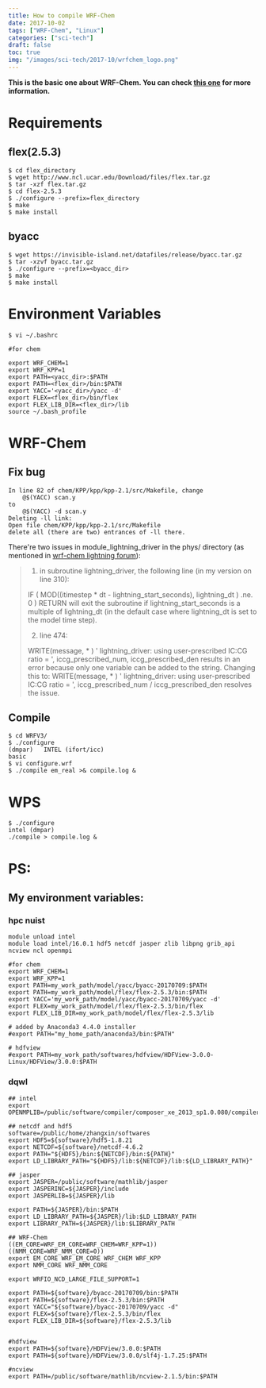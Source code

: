 ```yaml
---
title: How to compile WRF-Chem
date: 2017-10-02
tags: ["WRF-Chem", "Linux"]
categories: ["sci-tech"]
draft: false
toc: true
img: "/images/sci-tech/2017-10/wrfchem_logo.png"
---
```

**This is the basic one about WRF-Chem. You can check [this one](https://dreambooker.site/2018/12/07/Installing-libraries-and-automating-WRF-Chem/) for more information.**

# Requirements

## flex(2.5.3)

<!--more-->

```
$ cd flex_directory
$ wget http://www.ncl.ucar.edu/Download/files/flex.tar.gz
$ tar -xzf flex.tar.gz
$ cd flex-2.5.3
$ ./configure --prefix=flex_directory
$ make
$ make install
```

## byacc

```
$ wget https://invisible-island.net/datafiles/release/byacc.tar.gz
$ tar -xzvf byacc.tar.gz
$ ./configure --prefix=<byacc_dir>
$ make
$ make install
```

# Environment Variables

```
$ vi ~/.bashrc
```

```
#for chem

export WRF_CHEM=1
export WRF_KPP=1
export PATH=<yacc_dir>:$PATH
export PATH=<flex_dir>/bin:$PATH
export YACC='<yacc_dir>/yacc -d'
export FLEX=<flex_dir>/bin/flex
export FLEX_LIB_DIR=<flex_dir>/lib
source ~/.bash_profile
```
# WRF-Chem

## Fix bug

```
In line 82 of chem/KPP/kpp/kpp-2.1/src/Makefile, change 
	@$(YACC) scan.y
to 
	@$(YACC) -d scan.y
Deleting -ll link:
Open file chem/KPP/kpp/kpp-2.1/src/Makefile
delete all (there are two) entrances of -ll there.
```

There're two issues in module_lightning_driver in the phys/ directory (as mentioned in [wrf-chem lightning forum](https://groups.google.com/a/ucar.edu/forum/?hl=en#!forum/wrf-chem-lightning)):

> 1. in subroutine lightning_driver, the following line (in my version on line 310): 
>
> IF ( MOD((itimestep * dt - lightning_start_seconds), lightning_dt ) .ne. 0 ) RETURN
> will exit the subroutine if lightning_start_seconds is a multiple of lightning_dt (in the default case where lightning_dt is set to the model time step).
>
> 2. line 474: 
>
> WRITE(message, * ) ' lightning_driver: using user-prescribed IC:CG ratio = ', iccg_prescribed_num, iccg_prescribed_den 
> results in an error because only one variable can be added to the string. Changing this to: 
> WRITE(message, * ) ' lightning_driver: using user-prescribed IC:CG ratio = ', iccg_prescribed_num / iccg_prescribed_den 
> resolves the issue. 

## Compile

```
$ cd WRFV3/
$ ./configure
(dmpar)   INTEL (ifort/icc)
basic
$ vi configure.wrf
$ ./compile em_real >& compile.log &
```

# WPS

```
$ ./configure
intel (dmpar)
./compile > compile.log &
```

# PS:

## My environment variables:

### hpc nuist

```
module unload intel
module load intel/16.0.1 hdf5 netcdf jasper zlib libpng grib_api ncview ncl openmpi

#for chem
export WRF_CHEM=1
export WRF_KPP=1
export PATH=my_work_path/model/yacc/byacc-20170709:$PATH
export PATH=my_work_path/model/flex/flex-2.5.3/bin:$PATH
export YACC='my_work_path/model/yacc/byacc-20170709/yacc -d'
export FLEX=my_work_path/model/flex/flex-2.5.3/bin/flex
export FLEX_LIB_DIR=my_work_path/model/flex/flex-2.5.3/lib

# added by Anaconda3 4.4.0 installer
#export PATH="my_home_path/anaconda3/bin:$PATH"

# hdfview
#export PATH=my_work_path/softwares/hdfview/HDFView-3.0.0-Linux/HDFView/3.0.0:$PATH
```
### dqwl
```
## intel
export OPENMPLIB=/public/software/compiler/composer_xe_2013_sp1.0.080/compiler/lib/intel64

## netcdf and hdf5
software=/public/home/zhangxin/softwares
export HDF5=${software}/hdf5-1.8.21
export NETCDF=${software}/netcdf-4.6.2
export PATH="${HDF5}/bin:${NETCDF}/bin:${PATH}"
export LD_LIBRARY_PATH="${HDF5}/lib:${NETCDF}/lib:${LD_LIBRARY_PATH}"

## jasper
export JASPER=/public/software/mathlib/jasper
export JASPERINC=${JASPER}/include
export JASPERLIB=${JASPER}/lib

export PATH=${JASPER}/bin:$PATH
export LD_LIBRARY_PATH=${JASPER}/lib:$LD_LIBRARY_PATH
export LIBRARY_PATH=${JASPER}/lib:$LIBRARY_PATH

## WRF-Chem
((EM_CORE=WRF_EM_CORE=WRF_CHEM=WRF_KPP=1))
((NMM_CORE=WRF_NMM_CORE=0))
export EM_CORE WRF_EM_CORE WRF_CHEM WRF_KPP
export NMM_CORE WRF_NMM_CORE

export WRFIO_NCD_LARGE_FILE_SUPPORT=1

export PATH=${software}/byacc-20170709/bin:$PATH
export PATH=${software}/flex-2.5.3/bin:$PATH
export YACC="${software}/byacc-20170709/yacc -d"
export FLEX=${software}/flex-2.5.3/bin/flex
export FLEX_LIB_DIR=${software}/flex-2.5.3/lib


#hdfview
export PATH=${software}/HDFView/3.0.0:$PATH
export PATH=${software}/HDFView/3.0.0/slf4j-1.7.25:$PATH

#ncview
export PATH=/public/software/mathlib/ncview-2.1.5/bin:$PATH
```